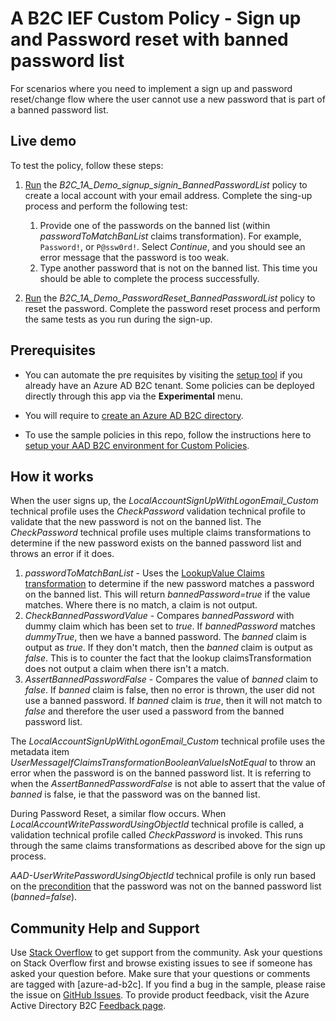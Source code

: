 # A B2C IEF Custom Policy - Sign up and Password reset with banned password list

For scenarios where you need to implement a sign up and password reset/change flow where the user cannot use a new password that is part of a banned password list.

## Live demo

To test the policy, follow these steps:

1. [Run](https://b2clivedemo.b2clogin.com/b2clivedemo.onmicrosoft.com/B2C_1A_Demo_signup_signin_BannedPasswordList/oauth2/v2.0/authorize?client_id=cfaf887b-a9db-4b44-ac47-5efff4e2902c&nonce=defaultNonce&redirect_uri=https%3A%2F%2Fjwt.ms&scope=openid&response_type=id_token&prompt=login) the *B2C_1A_Demo_signup_signin_BannedPasswordList* policy to create a local account with your email address. Complete the sing-up process and perform the following test:
    1. Provide one of the passwords on the banned list (within *passwordToMatchBanList* claims transformation). For example, `Password!`, or `P@ssw0rd!`. Select *Continue*, and you should see an error message that the password is too weak.
    1. Type another password that is not on the banned list. This time you should be able to complete the process successfully.

1. [Run](https://b2clivedemo.b2clogin.com/b2clivedemo.onmicrosoft.com/B2C_1A_Demo_PasswordReset_BannedPasswordList/oauth2/v2.0/authorize?client_id=cfaf887b-a9db-4b44-ac47-5efff4e2902c&nonce=defaultNonce&redirect_uri=https%3A%2F%2Fjwt.ms&scope=openid&response_type=id_token&prompt=login) the *B2C_1A_Demo_PasswordReset_BannedPasswordList* policy to reset the password. Complete the password reset process and perform the same tests as you run during the sign-up.


## Prerequisites

- You can automate the pre requisites by visiting the [setup tool](https://aka.ms/iefsetup) if you already have an Azure AD B2C tenant. Some policies can be deployed directly through this app via the **Experimental** menu.

- You will require to [create an Azure AD B2C directory](https://docs.microsoft.com/azure/active-directory-b2c/tutorial-create-tenant).

- To use the sample policies in this repo, follow the instructions here to [setup your AAD B2C environment for Custom Policies](https://docs.microsoft.com/azure/active-directory-b2c/active-directory-b2c-get-started-custom).

## How it works

When the user signs up, the *LocalAccountSignUpWithLogonEmail_Custom* technical profile uses the *CheckPassword* validation technical profile to validate that the new password is not on the banned list. The *CheckPassword* technical profile uses multiple claims transformations to determine if the new password exists on the banned password list and throws an error if it does.

1. *passwordToMatchBanList* - Uses the [LookupValue Claims transformation](https://docs.microsoft.com/azure/active-directory-b2c/string-transformations#lookupvalue) to determine if the new password matches a password on the banned list. This will return *bannedPassword=true* if the value matches. Where there is no match, a claim is not output.
2. *CheckBannedPasswordValue* - Compares *bannedPassword* with dummy claim which has been set to *true*. If  *bannedPassword* matches *dummyTrue*, then we have a banned password. The *banned* claim is output as *true*.
If they don't match, then the *banned* claim is output as *false*. This is to counter the fact that the lookup claimsTransformation does not output a claim when there isn't a match.
3. *AssertBannedPasswordFalse* - Compares the value of *banned* claim to *false*. If *banned* claim is false, then no error is thrown, the user did not use a banned password. If *banned* claim is *true*, then it will not match to *false* and therefore the user used a password from the banned password list.

The *LocalAccountSignUpWithLogonEmail_Custom* technical profile uses the metadata item *UserMessageIfClaimsTransformationBooleanValueIsNotEqual* to throw an error when the password is on the banned password list. It is referring to when the *AssertBannedPasswordFalse* is not able to assert that the value of *banned* is false, ie that the password was on the banned list.

During Password Reset, a similar flow occurs. When *LocalAccountWritePasswordUsingObjectId* technical profile is called, a validation technical profile called *CheckPassword* is invoked. This runs through the same claims transformations as described above for the sign up process.

*AAD-UserWritePasswordUsingObjectId* technical profile is only run based on the [precondition](https://docs.microsoft.com/azure/active-directory-b2c/validation-technical-profile) that the password was not on the banned password list (*banned=false*).

## Community Help and Support

Use [Stack Overflow](https://stackoverflow.com/questions/tagged/azure-ad-b2c) to get support from the community. Ask your questions on Stack Overflow first and browse existing issues to see if someone has asked your question before. Make sure that your questions or comments are tagged with [azure-ad-b2c].
If you find a bug in the sample, please raise the issue on [GitHub Issues](https://github.com/azure-ad-b2c/samples/issues).
To provide product feedback, visit the Azure Active Directory B2C [Feedback page](https://feedback.azure.com/forums/169401-azure-active-directory?category_id=160596).